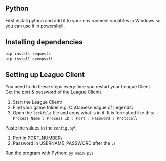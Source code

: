 ## Python

First install python and add it to your environment variables in Windows so you can use it in powershell.

## Installing dependencies
`pip install requests`\
`pip install openpyxl`\

## Setting up League Client
You need to do these steps every time you restart your League Client.\
Get the port & password of the League Client\
1. Start the League Client\
2. Find your game folder e.g. C:\Games\League of Legends\
3. Open the `lockfile` file and copy what is in it. It is formatted like this: `Process Name : Process ID : Port : Password : Protocol`\

Paste the values in the `config.py`\
1. Port in PORT_NUMBER\
2. Password in USERNAME_PASSWORD after the `:`\

Run the program with Python: `py main.py`\
